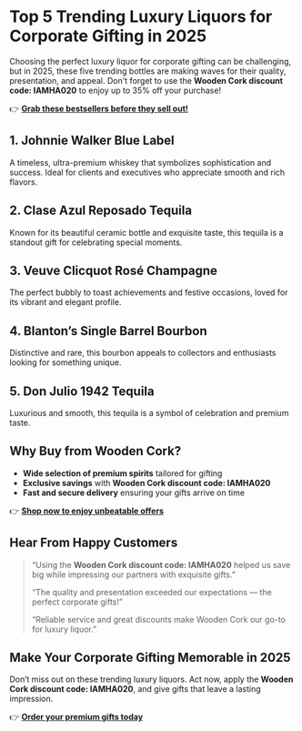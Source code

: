 <h1>Top 5 Trending Luxury Liquors for Corporate Gifting in 2025</h1>
<p>Choosing the perfect luxury liquor for corporate gifting can be challenging, but in 2025, these five trending bottles are making waves for their quality, presentation, and appeal. Don't forget to use the <strong>Wooden Cork discount code: IAMHA020</strong> to enjoy up to 35% off your purchase!</p>
<p>👉 <a href="https://woodencork.com/?dt_id=2442997"><strong>Grab these bestsellers before they sell out!</strong></a></p>
<h2>1. Johnnie Walker Blue Label</h2>
<p>A timeless, ultra-premium whiskey that symbolizes sophistication and success. Ideal for clients and executives who appreciate smooth and rich flavors.</p>
<h2>2. Clase Azul Reposado Tequila</h2>
<p>Known for its beautiful ceramic bottle and exquisite taste, this tequila is a standout gift for celebrating special moments.</p>
<h2>3. Veuve Clicquot Rosé Champagne</h2>
<p>The perfect bubbly to toast achievements and festive occasions, loved for its vibrant and elegant profile.</p>
<h2>4. Blanton’s Single Barrel Bourbon</h2>
<p>Distinctive and rare, this bourbon appeals to collectors and enthusiasts looking for something unique.</p>
<h2>5. Don Julio 1942 Tequila</h2>
<p>Luxurious and smooth, this tequila is a symbol of celebration and premium taste.</p>
<h2>Why Buy from Wooden Cork?</h2>
<ul>
<li><strong>Wide selection of premium spirits</strong> tailored for gifting</li>
<li><strong>Exclusive savings</strong> with <strong>Wooden Cork discount code: IAMHA020</strong></li>
<li><strong>Fast and secure delivery</strong> ensuring your gifts arrive on time</li>
</ul>
<p>👉 <a href="https://woodencork.com/?dt_id=2442997"><strong>Shop now to enjoy unbeatable offers</strong></a></p>
<h2>Hear From Happy Customers</h2>
<blockquote>
<p>“Using the <strong>Wooden Cork discount code: IAMHA020</strong> helped us save big while impressing our partners with exquisite gifts.”</p>
<p>“The quality and presentation exceeded our expectations — the perfect corporate gifts!”</p>
<p>“Reliable service and great discounts make Wooden Cork our go-to for luxury liquor.”</p>
</blockquote>
<h2>Make Your Corporate Gifting Memorable in 2025</h2>
<p>Don’t miss out on these trending luxury liquors. Act now, apply the <strong>Wooden Cork discount code: IAMHA020</strong>, and give gifts that leave a lasting impression.</p>
<p>👉 <a href="https://woodencork.com/?dt_id=2442997"><strong>Order your premium gifts today</strong></a></p>
